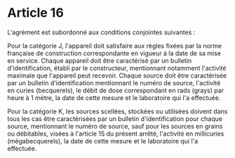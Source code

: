 # Article 16

L'agrément est subordonné aux conditions conjointes suivantes :

Pour la catégorie J, l'appareil doit satisfaire aux règles fixées par la norme française de construction correspondante en vigueur à la date de sa mise en service. Chaque appareil doit être caractérisé par un bulletin d'identification, établi par le constructeur, mentionnant notamment l'activité maximale que l'appareil peut recevoir. Chaque source doit être caractérisée par un bulletin d'identification mentionnant le numéro de source, l'activité en curies (becquerels), le débit de dose correspondant en rads (grays) par heure à 1 mètre, la date de cette mesure et le laboratoire qui l'a effectuée.

Pour la catégorie K, les sources scellées, stockées ou utilisées doivent dans tous les cas être caractérisées par un bulletin d'identification pour chaque source, mentionnant le numéro de source, sauf pour les sources en grains ou débitables, visées à l'article 15 du présent arrêté, l'activité en millicuries (mégabecquerels), la date de cette mesure et le laboratoire qui l'a effectuée.
